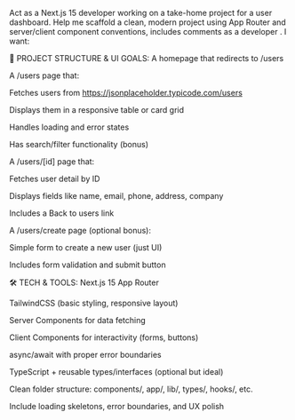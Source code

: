 Act as a Next.js 15 developer working on a take-home project for a user dashboard. Help me scaffold a clean, modern project using App Router and server/client component conventions, includes comments as a developer . I want:

🎨 PROJECT STRUCTURE & UI GOALS:
A homepage that redirects to /users

A /users page that:

Fetches users from https://jsonplaceholder.typicode.com/users

Displays them in a responsive table or card grid

Handles loading and error states

Has search/filter functionality (bonus)

A /users/[id] page that:

Fetches user detail by ID

Displays fields like name, email, phone, address, company

Includes a Back to users link

A /users/create page (optional bonus):

Simple form to create a new user (just UI)

Includes form validation and submit button

🛠 TECH & TOOLS:
Next.js 15 App Router

TailwindCSS (basic styling, responsive layout)

Server Components for data fetching

Client Components for interactivity (forms, buttons)

async/await with proper error boundaries

TypeScript + reusable types/interfaces (optional but ideal)

Clean folder structure: components/, app/, lib/, types/, hooks/, etc.

Include loading skeletons, error boundaries, and UX polish

